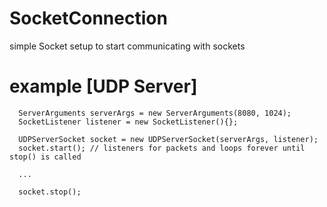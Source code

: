 # SocketConnection

simple Socket setup to start communicating with sockets

# example [UDP Server]

```
  ServerArguments serverArgs = new ServerArguments(8080, 1024);
  SocketListener listener = new SocketListener(){};
  
  UDPServerSocket socket = new UDPServerSocket(serverArgs, listener);
  socket.start(); // listeners for packets and loops forever until stop() is called
  
  ...
  
  socket.stop();
```
